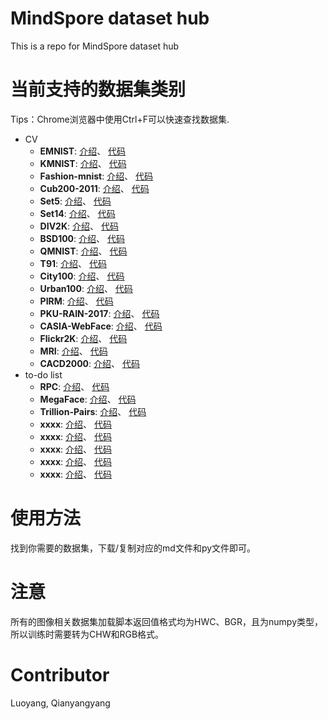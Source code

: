 # MindSpore dataset hub
This is a repo for MindSpore dataset hub

# 当前支持的数据集类别
Tips：Chrome浏览器中使用Ctrl+F可以快速查找数据集.

+ CV
  + **EMNIST**: [介绍](docs/emnist.md)、 [代码](./cv/emnist.py)
  + **KMNIST**: [介绍](docs/kmnist.md)、 [代码](./cv/kmnist.py)
  + **Fashion-mnist**: [介绍](docs/fashion-mnist.md)、 [代码](./cv/fashion-mnist.py)
  + **Cub200-2011**: [介绍](docs/cub200_2011.md)、 [代码](./cv/cub200_2011.py)
  + **Set5**: [介绍](docs/set5.md)、 [代码](./cv/set5.py)
  + **Set14**: [介绍](docs/set14.md)、 [代码](./cv/set14.py)
  + **DIV2K**: [介绍](docs/div2k.md)、 [代码](./cv/div2k.py)
  + **BSD100**: [介绍](./docs/bsd100.md)、 [代码](./cv/bsd100.py)
  + **QMNIST**: [介绍](./docs/qmnist.md)、 [代码](./cv/qmnist.py)
  + **T91**: [介绍](./docs/t91.md)、 [代码](./cv/t91.py)
  + **City100**: [介绍](./docs/city100.md)、 [代码](./cv/city100.py)
  + **Urban100**: [介绍](./docs/urban100.md)、 [代码](./cv/urban100.py)
  + **PIRM**: [介绍](./docs/pirm.md)、 [代码](./cv/pirm.py)
  + **PKU-RAIN-2017**: [介绍](./docs/raindata.md)、 [代码](./cv/raindata.py)
  + **CASIA-WebFace**: [介绍](./docs/webface.md)、 [代码](./cv/webface.py)
  + **Flickr2K**: [介绍](./docs/flickr2k.md)、 [代码](./cv/flickr2k.py)
  + **MRI**: [介绍](./docs/mri.md)、 [代码](./cv/mri.py)
  + **CACD2000**: [介绍](./docs/cacd2000.md)、 [代码](./cv/cacd2000.py)
+ to-do list
  + **RPC**: [介绍](./docs/rpc.md)、 [代码](./cv/rpc.py)
  + **MegaFace**: [介绍](./docs/megaface.md)、 [代码](./cv/megaface.py)
  + **Trillion-Pairs**: [介绍](./docs/trillion-pairs.md)、 [代码](./cv/trillion-pairs.py)
  + **xxxx**: [介绍](./docs/xxx.md)、 [代码](./cv/cacd2000.py)
  + **xxxx**: [介绍](./docs/xxx.md)、 [代码](./cv/cacd2000.py)
  + **xxxx**: [介绍](./docs/xxx.md)、 [代码](./cv/cacd2000.py)
  + **xxxx**: [介绍](./docs/xxx.md)、 [代码](./cv/cacd2000.py)
  + **xxxx**: [介绍](./docs/xxx.md)、 [代码](./cv/cacd2000.py)

# 使用方法

找到你需要的数据集，下载/复制对应的md文件和py文件即可。

# 注意

所有的图像相关数据集加载脚本返回值格式均为HWC、BGR，且为numpy类型，所以训练时需要转为CHW和RGB格式。

# Contributor

Luoyang, Qianyangyang

